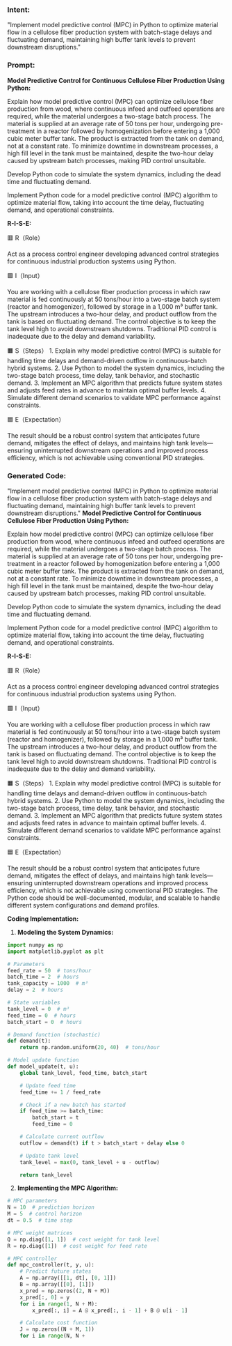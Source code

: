 ### Intent:
"Implement model predictive control (MPC) in Python to optimize material flow in a cellulose fiber production system with batch-stage delays and fluctuating demand, maintaining high buffer tank levels to prevent downstream disruptions."

### Prompt:
**Model Predictive Control for Continuous Cellulose Fiber Production Using Python:**

Explain how model predictive control (MPC) can optimize cellulose fiber production from wood, where continuous infeed and outfeed operations are required, while the material undergoes a two-stage batch process. The material is supplied at an average rate of 50 tons per hour, undergoing pre-treatment in a reactor followed by homogenization before entering a 1,000 cubic meter buffer tank. The product is extracted from the tank on demand, not at a constant rate. To minimize downtime in downstream processes, a high fill level in the tank must be maintained, despite the two-hour delay caused by upstream batch processes, making PID control unsuitable.

Develop Python code to simulate the system dynamics, including the dead time and fluctuating demand.

Implement Python code for a model predictive control (MPC) algorithm to optimize material flow, taking into account the time delay, fluctuating demand, and operational constraints.

**R-I-S-E:**

🟥 R（Role）

Act as a process control engineer developing advanced control strategies for continuous industrial production systems using Python.

🟩 I（Input）

You are working with a cellulose fiber production process in which raw material is fed continuously at 50 tons/hour into a two-stage batch system (reactor and homogenizer), followed by storage in a 1,000 m³ buffer tank. The upstream introduces a two-hour delay, and product outflow from the tank is based on fluctuating demand. The control objective is to keep the tank level high to avoid downstream shutdowns. Traditional PID control is inadequate due to the delay and demand variability.

🟧 S（Steps）
	1.	Explain why model predictive control (MPC) is suitable for handling time delays and demand-driven outflow in continuous-batch hybrid systems.
	2.	Use Python to model the system dynamics, including the two-stage batch process, time delay, tank behavior, and stochastic demand.
	3.	Implement an MPC algorithm that predicts future system states and adjusts feed rates in advance to maintain optimal buffer levels.
	4.	Simulate different demand scenarios to validate MPC performance against constraints.

🟦 E（Expectation）

The result should be a robust control system that anticipates future demand, mitigates the effect of delays, and maintains high tank levels—ensuring uninterrupted downstream operations and improved process efficiency, which is not achievable using conventional PID strategies.

### Generated Code:
"Implement model predictive control (MPC) in Python to optimize material flow in a cellulose fiber production system with batch-stage delays and fluctuating demand, maintaining high buffer tank levels to prevent downstream disruptions."
**Model Predictive Control for Continuous Cellulose Fiber Production Using Python:**

Explain how model predictive control (MPC) can optimize cellulose fiber production from wood, where continuous infeed and outfeed operations are required, while the material undergoes a two-stage batch process. The material is supplied at an average rate of 50 tons per hour, undergoing pre-treatment in a reactor followed by homogenization before entering a 1,000 cubic meter buffer tank. The product is extracted from the tank on demand, not at a constant rate. To minimize downtime in downstream processes, a high fill level in the tank must be maintained, despite the two-hour delay caused by upstream batch processes, making PID control unsuitable.

Develop Python code to simulate the system dynamics, including the dead time and fluctuating demand.

Implement Python code for a model predictive control (MPC) algorithm to optimize material flow, taking into account the time delay, fluctuating demand, and operational constraints.

**R-I-S-E:**

🟥 R（Role）

Act as a process control engineer developing advanced control strategies for continuous industrial production systems using Python.

🟩 I（Input）

You are working with a cellulose fiber production process in which raw material is fed continuously at 50 tons/hour into a two-stage batch system (reactor and homogenizer), followed by storage in a 1,000 m³ buffer tank. The upstream introduces a two-hour delay, and product outflow from the tank is based on fluctuating demand. The control objective is to keep the tank level high to avoid downstream shutdowns. Traditional PID control is inadequate due to the delay and demand variability.

🟧 S（Steps）
	1.	Explain why model predictive control (MPC) is suitable for handling time delays and demand-driven outflow in continuous-batch hybrid systems.
	2.	Use Python to model the system dynamics, including the two-stage batch process, time delay, tank behavior, and stochastic demand.
	3.	Implement an MPC algorithm that predicts future system states and adjusts feed rates in advance to maintain optimal buffer levels.
	4.	Simulate different demand scenarios to validate MPC performance against constraints.

🟦 E（Expectation）

The result should be a robust control system that anticipates future demand, mitigates the effect of delays, and maintains high tank levels—ensuring uninterrupted downstream operations and improved process efficiency, which is not achievable using conventional PID strategies. The Python code should be well-documented, modular, and scalable to handle different system configurations and demand profiles.

**Coding Implementation:**

1. **Modeling the System Dynamics:**

```python
import numpy as np
import matplotlib.pyplot as plt

# Parameters
feed_rate = 50  # tons/hour
batch_time = 2  # hours
tank_capacity = 1000  # m³
delay = 2  # hours

# State variables
tank_level = 0  # m³
feed_time = 0  # hours
batch_start = 0  # hours

# Demand function (stochastic)
def demand(t):
    return np.random.uniform(20, 40)  # tons/hour

# Model update function
def model_update(t, u):
    global tank_level, feed_time, batch_start

    # Update feed time
    feed_time += 1 / feed_rate

    # Check if a new batch has started
    if feed_time >= batch_time:
        batch_start = t
        feed_time = 0

    # Calculate current outflow
    outflow = demand(t) if t > batch_start + delay else 0

    # Update tank level
    tank_level = max(0, tank_level + u - outflow)

    return tank_level
```

2. **Implementing the MPC Algorithm:**

```python
# MPC parameters
N = 10  # prediction horizon
M = 5  # control horizon
dt = 0.5  # time step

# MPC weight matrices
Q = np.diag([1, 1])  # cost weight for tank level
R = np.diag([1])  # cost weight for feed rate

# MPC controller
def mpc_controller(t, y, u):
    # Predict future states
    A = np.array([[1, dt], [0, 1]])
    B = np.array([[0], [1]])
    x_pred = np.zeros((2, N + M))
    x_pred[:, 0] = y
    for i in range(1, N + M):
        x_pred[:, i] = A @ x_pred[:, i - 1] + B @ u[i - 1]

    # Calculate cost function
    J = np.zeros((N + M, 1))
    for i in range(N, N +
